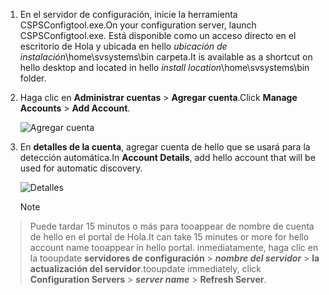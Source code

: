 1. <span data-ttu-id="363e3-101">En el servidor de configuración, inicie la herramienta CSPSConfigtool.exe.</span><span class="sxs-lookup"><span data-stu-id="363e3-101">On your configuration server, launch CSPSConfigtool.exe.</span></span> <span data-ttu-id="363e3-102">Está disponible como un acceso directo en el escritorio de Hola y ubicada en hello *ubicación de instalación*\home\svsystems\bin carpeta.</span><span class="sxs-lookup"><span data-stu-id="363e3-102">It is available as a shortcut on hello desktop and located in hello *install location*\home\svsystems\bin folder.</span></span>
2. <span data-ttu-id="363e3-103">Haga clic en **Administrar cuentas** > **Agregar cuenta**.</span><span class="sxs-lookup"><span data-stu-id="363e3-103">Click **Manage Accounts** > **Add Account**.</span></span>

    ![Agregar cuenta](./media/site-recovery-add-vcenter-account/credentials1.png)
3. <span data-ttu-id="363e3-105">En **detalles de la cuenta**, agregar cuenta de hello que se usará para la detección automática.</span><span class="sxs-lookup"><span data-stu-id="363e3-105">In **Account Details**, add hello account that will be used for automatic discovery.</span></span>

    ![Detalles](./media/site-recovery-add-vcenter-account/credentials2.png)

    > [!Note]
  > <span data-ttu-id="363e3-107">Puede tardar 15 minutos o más para tooappear de nombre de cuenta de hello en el portal de Hola.</span><span class="sxs-lookup"><span data-stu-id="363e3-107">It can take 15 minutes or more for hello account name tooappear in hello portal.</span></span> <span data-ttu-id="363e3-108">inmediatamente, haga clic en la tooupdate **servidores de configuración** > ***nombre del servidor*** > **la actualización del servidor**.</span><span class="sxs-lookup"><span data-stu-id="363e3-108">tooupdate immediately, click **Configuration Servers** > ***server name*** > **Refresh Server**.</span></span>
